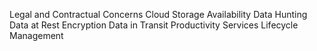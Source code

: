 Legal and Contractual Concerns
Cloud Storage
Availability
Data Hunting
Data at Rest Encryption
Data in Transit
Productivity Services
Lifecycle Management

